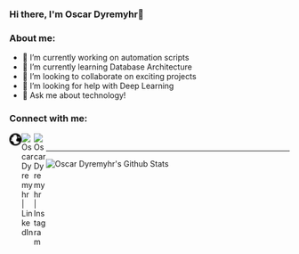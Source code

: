 ### Hi there, I'm Oscar Dyremyhr👋

### About me:

- 🔭 I’m currently working on automation scripts
- 🌱 I’m currently learning Database Architecture
- 👯 I’m looking to collaborate on exciting projects
- 🤔 I’m looking for help with Deep Learning
- 💬 Ask me about technology!


<!-- links -->
### Connect with me:

[<img align="left" alt="Portfolio | Website" width="22px" src="https://raw.githubusercontent.com/iconic/open-iconic/master/svg/globe.svg" />][website]
[<img align="left" alt="Oscar Dyremyhr | LinkedIn" width="22px" src="https://cdn.jsdelivr.net/npm/simple-icons@v3/icons/linkedin.svg" />][linkedin]
[<img align="left" alt="Oscar Dyremyhr | Instagram" width="22px" src="https://cdn.jsdelivr.net/npm/simple-icons@v3/icons/instagram.svg" />][instagram]

<br />

---
<!--- stats-->
<img align="left" alt="Oscar Dyremyhr's Github Stats" src="https://github-readme-stats.vercel.app/api?theme=vue&username=ossinova&show_icons=true&hide_border=true&hide=stars" />




[website]: https://ossinova.github.io
[instagram]: https://www.instagram.com/oscar.dyremyhr/
[linkedin]: https://www.linkedin.com/in/oscar-dyremyhr/
